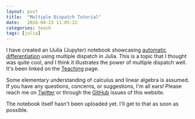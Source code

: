 ```yaml
---
layout: post
title:  "Multiple Dispatch Tutorial"
date:   2016-04-23 11:05:22
categories: teach
tags: [julia]
---
```


I have created an IJulia (Jupyter) notebook showcasing [automatic
differentiation] using multiple dispatch in Julia. This is a topic that I
thought was quite cool, and I think it illustrates the power of multiple
dispatch well. It's been linked on the [Teaching] page.

Some elementary understanding of calculus and linear algebra is assumed. If you
have any questions, concerns, or suggestions, I'm all ears! Please reach me on
[Twitter] or through the [GitHub] issues of this website.

The notebook itself hasn't been uploaded yet. I'll get to that as soon as
possible.

[automatic differentiation]: /documents/multdisp.html
[Projects]: /projects
[Teaching]: /teaching
[Twitter]: https://twitter.com/fengyang97
[GitHub]: https://github.com/totalverb/totalverb.github.io
